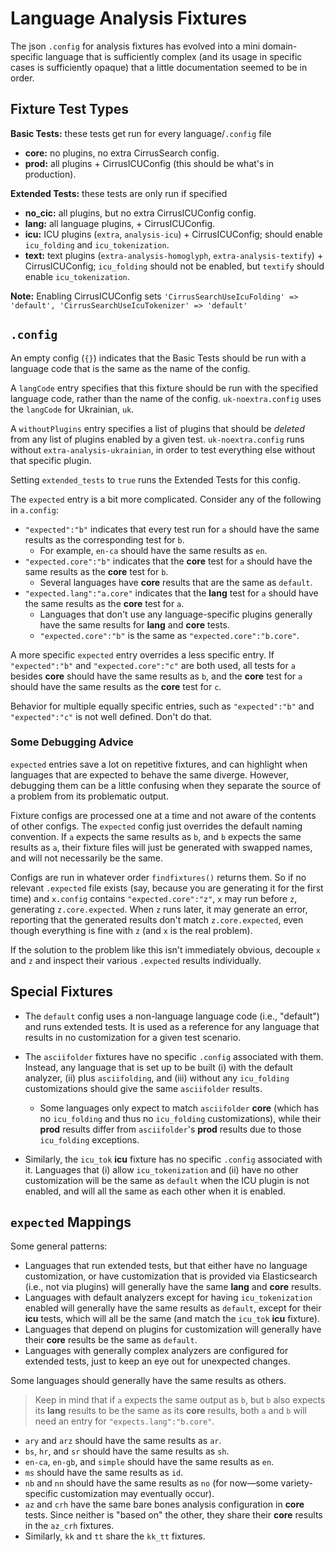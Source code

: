 # Language Analysis Fixtures #

The json `.config` for analysis fixtures has evolved into a mini domain-specific language
that is sufficiently complex (and its usage in specific cases is sufficiently opaque) that
a little documentation seemed to be in order.

## Fixture Test Types ##

**Basic Tests:** these tests get run for every language/`.config` file
* **core:** no plugins, no extra CirrusSearch config.
* **prod:** all plugins + CirrusICUConfig (this should be what's in production).

**Extended Tests:** these tests are only run if specified
* **no\_cic:** all plugins, but no extra CirrusICUConfig config.
* **lang:** all language plugins, + CirrusICUConfig.
* **icu:** ICU plugins (`extra`, `analysis-icu`) + CirrusICUConfig; should enable
  `icu_folding` and `icu_tokenization`.
* **text:** text plugins (`extra-analysis-homoglyph`, `extra-analysis-textify`) +
  CirrusICUConfig; `icu_folding` should not be enabled, but `textify` should enable
  `icu_tokenization`.

**Note:** Enabling CirrusICUConfig sets `'CirrusSearchUseIcuFolding' => 'default',
'CirrusSearchUseIcuTokenizer' => 'default'`

## `.config` ##

An empty config (`{}`) indicates that the Basic Tests should be run with a language code
that is the same as the name of the config.

A `langCode` entry specifies that this fixture should be run with the specified language
code, rather than the name of the config. `uk-noextra.config` uses the `langCode` for
Ukrainian, `uk`.

A `withoutPlugins` entry specifies a list of plugins that should be *deleted* from any
list of plugins enabled by a given test. `uk-noextra.config` runs without
`extra-analysis-ukrainian`, in order to test everything else without that specific plugin.

Setting `extended_tests` to `true` runs the Extended Tests for this config.

The `expected` entry is a bit more complicated. Consider any of the following in
`a.config`:
* `"expected":"b"` indicates that every test run for `a` should have the same results as
  the corresponding test for `b`.
  * For example, `en-ca` should have the same results as `en`.
* `"expected.core":"b"` indicates that the **core** test for `a` should have the same
  results as the **core** test for `b`.
  * Several languages have **core** results that are the same as `default`.
* `"expected.lang":"a.core"` indicates that the **lang** test for `a` should have the same
  results as the **core** test for `a`.
  * Languages that don't use any language-specific plugins generally have the same results
    for **lang** and **core** tests.
  * `"expected.core":"b"` is the same as `"expected.core":"b.core"`.

A more specific `expected` entry overrides a less specific entry. If `"expected":"b"` and
`"expected.core":"c"` are both used, all tests for `a` besides **core** should have the
same results as `b`, and the **core** test for `a` should have the same results as the
**core** test for `c`.

Behavior for multiple equally specific entries, such as `"expected":"b"` and
`"expected":"c"` is not well defined. Don't do that.

### Some Debugging Advice ###

`expected` entries save a lot on repetitive fixtures, and can highlight when languages
that are expected to behave the same diverge. However, debugging them can be a little
confusing when they separate the source of a problem from its problematic output.

Fixture configs are processed one at a time and not aware of the contents of other
configs. The `expected` config just overrides the default naming convention. If `a`
expects the same results as `b`, and `b` expects the same results as `a`, their fixture
files will just be generated with swapped names, and will not necessarily be the same.

Configs are run in whatever order `findfixtures()` returns them. So if no relevant
`.expected` file exists (say, because you are generating it for the first time) and
`x.config` contains  `"expected.core":"z"`, `x` may run before `z`, generating
`z.core.expected`. When `z` runs later, it may generate an error, reporting that the
generated results don't match `z.core.expected`, even though everything is fine with `z`
(and `x` is the real problem).

If the solution to the problem like this isn't immediately obvious, decouple `x` and `z`
and inspect their various `.expected` results individually.

## Special Fixtures ##

* The `default` config uses a non-language language code (i.e., "default") and runs
  extended tests. It is used as a reference for any language that results in no
  customization for a given test scenario.

* The `asciifolder` fixtures have no specific `.config` associated with them. Instead, any
  language that is set up to be built (i) with the default analyzer, (ii) plus
  `asciifolding`, and (iii) without any `icu_folding` customizations should give the same
  `asciifolder` results.
  * Some languages only expect to match `asciifolder` **core** (which has no `icu_folding`
    and thus no `icu_folding` customizations), while their **prod** results differ from
    `asciifolder`'s **prod** results due to those `icu_folding` exceptions.

* Similarly, the `icu_tok` **icu** fixture has no specific `.config` associated with it.
  Languages that (i) allow `icu_tokenization` and (ii) have no other customization will be
  the same as `default` when the ICU plugin is not enabled, and will all the same as each
  other when it is enabled.


## `expected` Mappings ##

Some general patterns:

* Languages that run extended tests, but that either have no language customization, or
  have customization that is provided via Elasticsearch (i.e., not via plugins) will
  generally have the same **lang** and **core** results.
* Languages with default analyzers except for having `icu_tokenization` enabled will
  generally have the same results as `default`, except for their **icu** tests, which will
  all be the same (and match the `icu_tok` **icu** fixture).
* Languages that depend on plugins for customization will generally have their **core**
  results be the same as `default`.
* Languages with generally complex analyzers are configured for extended tests, just to
  keep an eye out for unexpected changes.

Some languages should generally have the same results as others.

> Keep in mind that if `a` expects the same output as `b`, but `b` also expects its
> **lang** results to be the same as its **core** results, both `a` and `b` will need an
> entry for `"expects.lang":"b.core"`.

* `ary` and `arz` should have the same results as `ar`.
* `bs`, `hr`, and `sr` should have the same results as `sh`.
* `en-ca`, `en-gb`, and `simple` should have the same results as `en`.
* `ms` should have the same results as `id`.
* `nb` and `nn` should have the same results as `no` (for now—some variety-specific
  customization may eventually occur).
* `az` and `crh` have the same bare bones analysis configuration in **core** tests. Since
  neither is "based on" the other, they share their **core** results in the `az_crh`
  fixtures.
* Similarly, `kk` and `tt` share the `kk_tt` fixtures.
